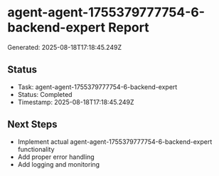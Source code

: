 # agent-agent-1755379777754-6-backend-expert Report

Generated: 2025-08-18T17:18:45.249Z

## Status
- Task: agent-agent-1755379777754-6-backend-expert
- Status: Completed
- Timestamp: 2025-08-18T17:18:45.249Z

## Next Steps
- Implement actual agent-agent-1755379777754-6-backend-expert functionality
- Add proper error handling
- Add logging and monitoring
